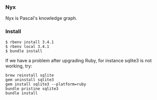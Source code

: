 
### Nyx

Nyx is Pascal's knowledge graph.

### Install

```
$ rbenv install 3.4.1
$ rbenv local 3.4.1
$ bundle install
```

If we have a problem after upgrading Ruby, for instance sqlite3 is not working, try:

```
brew reinstall sqlite
gem uninstall sqlite3
gem install sqlite3 --platform=ruby
bundle pristine sqlite3
bundle install
```
